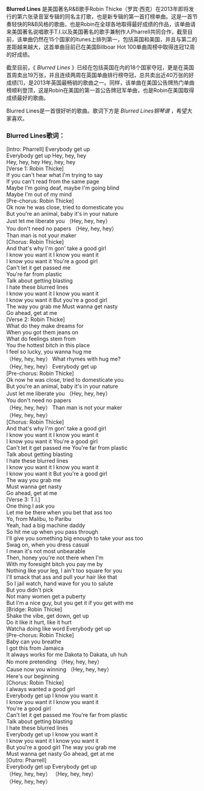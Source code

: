 

**Blurred Lines** 是美国著名R&B歌手Robin
Thicke（罗宾·西克）在2013年即将发行的第六张录音室专辑的同名主打歌，也是新专辑的第一首打榜单曲。这是一首节奏轻快的R&B风格的歌曲，也是Robin在全球各地取得最好成绩的作品，该单曲请来美国著名说唱歌手T.I.以及美国著名的歌手兼制作人Pharrell共同合作，截至目前，该单曲仍然在15个国家的Itunes上排列第一，包括英国和美国，并且与第二的差距越来越大，这首单曲目前已在美国Billboar
Hot 100单曲周榜中取得连冠12周的好成绩。

  
截至目前，《 _Blurred Lines_
》已经在包括英国在内的18个国家夺冠，更是在英国首周卖出19万张，并且连续两周在英国单曲排行榜夺冠，总共卖出近40万张的好成绩[1]，是2013年英国最畅销的歌曲之一。同样，该单曲在美国公告牌热门单曲榜顺利登顶，这是Robin在美国的第一首公告牌冠军单曲，也是Robin在美国取得成绩最好的歌曲。

  
Blurred Lines是一首很好听的歌曲。歌词下方是 _Blurred Lines钢琴谱_ ，希望大家喜欢。

### Blurred Lines歌词：

[Intro: Pharrell] Everybody get up  
Everybody get up Hey, hey, hey  
Hey, hey, hey Hey, hey, hey  
[Verse 1: Robin Thicke]  
If you can't hear what I'm trying to say  
If you can't read from the same page  
Maybe I'm going deaf, maybe I'm going blind  
Maybe I'm out of my mind  
[Pre-chorus: Robin Thicke]  
Ok now he was close, tried to domesticate you  
But you're an animal, baby it's in your nature  
Just let me liberate you （Hey, hey, hey）  
You don't need no papers （Hey, hey, hey）  
Than man is not your maker  
[Chorus: Robin Thicke]  
And that's why I'm gon' take a good girl  
I know you want it I know you want it  
I know you want it You're a good girl  
Can't let it get passed me  
You're far from plastic  
Talk about getting blasting  
I hate these blurred lines  
I know you want it I know you want it  
I know you want it But you're a good girl  
The way you grab me Must wanna get nasty  
Go ahead, get at me  
[Verse 2: Robin Thicke]  
What do they make dreams for  
When you got them jeans on  
What do feelings stem from  
You the hottest bitch in this place  
I feel so lucky, you wanna hug me  
（Hey, hey, hey） What rhymes with hug me?  
（Hey, hey, hey） Everybody get up  
[Pre-chorus: Robin Thicke]  
Ok now he was close, tried to domesticate you  
But you're an animal, baby it's in your nature  
Just let me liberate you （Hey, hey, hey）  
You don't need no papers  
（Hey, hey, hey） Than man is not your maker  
（Hey, hey, hey）  
[Chorus: Robin Thicke]  
And that's why I'm gon' take a good girl  
I know you want it I know you want it  
I know you want it You're a good girl  
Can't let it get passed me You're far from plastic  
Talk about getting blasting  
I hate these blurred lines  
I know you want it I know you want it  
I know you want it But you're a good girl  
The way you grab me  
Must wanna get nasty  
Go ahead, get at me  
[Verse 3: T.I.]  
One thing I ask you  
Let me be there when you bet that ass too  
Yo, from Malibu, to Paribu  
Yeah, had a big machine daddy  
So hit me up when you pass through  
I'll give you something big enough to take your ass too  
Swag on, when you dress casual  
I mean it's not most unbearable  
Then, honey you're not there when I'm  
With my foresight bitch you pay me by  
Nothing like your leg, I ain't too square for you  
I'll smack that ass and pull your hair like that  
So I jail watch, hand wave for you to salute  
But you didn't pick  
Not many women get a puberty  
But I'm a nice guy, but you get it if you get with me  
[Bridge: Robin Thicke]  
Shake the vibe, get down, get up  
Do it like it hurt, like it hurt  
Watcha doing like word Everybody get up  
[Pre-chorus: Robin Thicke]  
Baby can you breathe  
I got this from Jamaica  
It always works for me Dakota to Dakata, uh huh  
No more pretending （Hey, hey, hey）  
Cause now you winning （Hey, hey, hey）  
Here's our beginning  
[Chorus: Robin Thicke]  
I always wanted a good girl  
Everybody get up I know you want it  
I know you want it I know you want it  
You're a good girl  
Can't let it get passed me You're far from plastic  
Talk about getting blasting  
I hate these blurred lines  
Everybody get up I know you want it  
I know you want it I know you want it  
But you're a good girl The way you grab me  
Must wanna get nasty Go ahead, get at me  
[Outro: Pharrell]  
Everybody get up Everybody get up  
（Hey, hey, hey） （Hey, hey, hey）  
（Hey, hey, hey）

